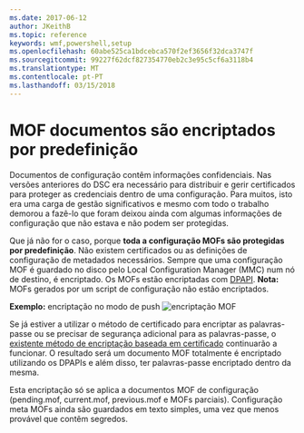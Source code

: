 ```yaml
---
ms.date: 2017-06-12
author: JKeithB
ms.topic: reference
keywords: wmf,powershell,setup
ms.openlocfilehash: 60abe525ca1bdcebca570f2ef3656f32dca3747f
ms.sourcegitcommit: 99227f62dcf827354770eb2c3e95c5cf6a3118b4
ms.translationtype: MT
ms.contentlocale: pt-PT
ms.lasthandoff: 03/15/2018
---
```

# <a name="mof-documents-are-encrypted-by-default"></a>MOF documentos são encriptados por predefinição

Documentos de configuração contêm informações confidenciais. Nas versões anteriores do DSC era necessário para distribuir e gerir certificados para proteger as credenciais dentro de uma configuração. Para muitos, isto era uma carga de gestão significativos e mesmo com todo o trabalho demorou a fazê-lo que foram deixou ainda com algumas informações de configuração que não estava e não podem ser protegidas. 

Que já não for o caso, porque **toda a configuração MOFs são protegidas por predefinição**. Não existem certificados ou as definições de configuração de metadados necessários. Sempre que uma configuração MOF é guardado no disco pelo Local Configuration Manager (MMC) num nó de destino, é encriptado. Os MOFs estão encriptadas com [DPAPI](https://msdn.microsoft.com/library/ms995355.aspx). **Nota:** MOFs gerados por um script de configuração não estão encriptados.

**Exemplo:** encriptação no modo de push ![encriptação MOF](../images/MOF_Encryption.jpg)

Se já estiver a utilizar o método de certificado para encriptar as palavras-passe ou se precisar de segurança adicional para as palavras-passe, o [existente método de encriptação baseada em certificado](https://msdn.microsoft.com/powershell/dsc/securemof) continuarão a funcionar. O resultado será um documento MOF totalmente é encriptado utilizando os DPAPIs e além disso, ter palavras-passe encriptado dentro da mesma.

Esta encriptação só se aplica a documentos MOF de configuração (pending.mof, current.mof, previous.mof e MOFs parciais). Configuração meta MOFs ainda são guardados em texto simples, uma vez que menos provável que contêm segredos.

